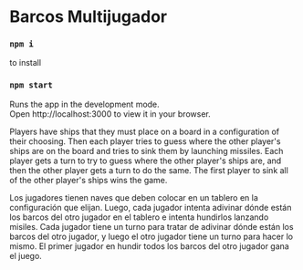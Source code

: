 # Barcos Multijugador

### `npm i`

to install

### `npm start`

Runs the app in the development mode. <br>
Open http://localhost:3000 to view it in your browser.

Players have ships that they must place on a board in a configuration of their choosing. Then each player tries to guess where the other player's ships are on the board and tries to sink them by launching missiles. Each player gets a turn to try to guess where the other player's ships are, and then the other player gets a turn to do the same. The first player to sink all of the other player's ships wins the game.

Los jugadores tienen naves que deben colocar en un tablero en la configuración que elijan. Luego, cada jugador intenta adivinar dónde están los barcos del otro jugador en el tablero e intenta hundirlos lanzando misiles. Cada jugador tiene un turno para tratar de adivinar dónde están los barcos del otro jugador, y luego el otro jugador tiene un turno para hacer lo mismo. El primer jugador en hundir todos los barcos del otro jugador gana el juego.
